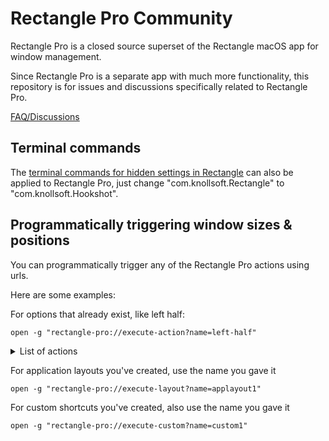 # Rectangle Pro Community

Rectangle Pro is a closed source superset of the Rectangle macOS app for window management. 

Since Rectangle Pro is a separate app with much more functionality, this repository is for issues and discussions specifically related to Rectangle Pro.

[FAQ/Discussions](https://github.com/rxhanson/RectanglePro-Community/discussions)

## Terminal commands

The [terminal commands for hidden settings in Rectangle](https://github.com/rxhanson/Rectangle/blob/master/TerminalCommands.md) can also be applied to Rectangle Pro, just change "com.knollsoft.Rectangle" to "com.knollsoft.Hookshot".

## Programmatically triggering window sizes & positions

You can programmatically trigger any of the Rectangle Pro actions using urls. 

Here are some examples:

For options that already exist, like left half: 

`open -g "rectangle-pro://execute-action?name=left-half"`

<details>
  <summary>List of actions</summary>

```
left-half
right-half
maximize
maximize-height
previous-display
next-display
larger
smaller
bottom-half
top-half
center
bottom-left
bottom-right
top-left
top-right
restore
first-third
first-two-thirds
center-third
last-two-thirds
last-third
move-left
move-right
move-up
move-down
almost-maximize
fill-left
fill-right
center-half
first-fourth
second-fourth
third-fourth
last-fourth
top-left-sixth
top-center-sixth
top-right-sixth
bottom-left-sixth
bottom-center-sixth
bottom-right-sixth
first-sixth
last-sixth
fullscreen
close
minimize
quit-app
hide-app
win-mod
win-up
win-down
win-left
win-right
cascade-all
cascade-app
tile-2x2
tile-2x3
reveal-desktop-edge
app-next-display
app-prev-display
app-collate-left
app-collate-right
app-left-half
app-right-half
specified
first-three-fourths
last-three-fourths
reverse-all
top-left-ninth
top-center-ninth
top-right-ninth
middle-left-ninth
middle-center-ninth
middle-right-ninth
bottom-left-ninth
bottom-center-ninth
bottom-right-ninth
top-left-third
top-right-third
bottom-left-third
bottom-right-third
top-left-eighth
top-center-left-eighth
top-center-right-eighth
top-right-eighth
bottom-left-eighth
bottom-center-left-eighth
bottom-center-right-eighth
bottom-right-eighth
  ```
</details>

For application layouts you've created, use the name you gave it

`open -g "rectangle-pro://execute-layout?name=applayout1"` 

For custom shortcuts you've created, also use the name you gave it

`open -g "rectangle-pro://execute-custom?name=custom1"`
